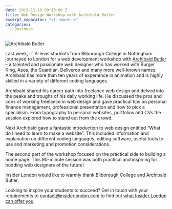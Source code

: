 ```yaml
---
date: 2019-12-18 09:13:00 Z
title: Web Design Workshop with Archibald Butler
excerpt_separator: "<!--more-->"
categories:
  - Business
---
```


![Archibald Butler](/uploads/Archie-1.png)

Last week, IT A-level students from Bilborough College in Nottingham journeyed to London for a web development workshop with [Archibald Butler](https://www.archibaldbutler.com/) – a talented and passionate web designer who has worked with Burger King, Asos, the Guardian, Deliveroo and many more well-known names. Archibald has more than ten years of experience in animation and is highly skilled in a variety of different coding languages.

<!--more-->

Archibald shared his career path into freelance web design and delved into the peaks and troughs of his daily working life. He discussed the pros and cons of working freelance in web design and gave practical tips on personal finance management, professional presentation and how to pick a specialism. From typography to personal websites, portfolios and CVs the session explored how to stand out from the crowd.

Next Archibald gave a fantastic introduction to web design entitled “What do I need to learn to make a website”. This included information and explanation on different coding languages, editing software, useful tools to use and marketing and promotion considerations.

The second part of the workshop focused on the practical side to building a home page. This 90-minute session was both practical and inspiring for budding web designers of the future!

Insider London would like to warmly thank Bilborough College and Archibald Butler.

Looking to inspire your students to succeed? Get in touch with your requirements to [contact@insiderlondon.com](mailto:contact@insiderlondon.com) to find out [what Insider London can offer you](/london/company-visits/)
